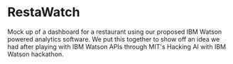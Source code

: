 # RestaWatch

Mock up of a dashboard for a restaurant using our proposed IBM Watson powered analytics software. 
We put this together to show off an idea we had after playing with IBM Watson APIs through MIT's Hacking AI with IBM Watson hackathon.
